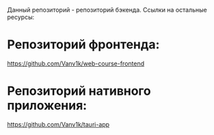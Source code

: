 Данный репозиторий - репозиторий бэкенда. 
Ссылки на остальные ресурсы:
# Репозиторий фронтенда:
https://github.com/Vanv1k/web-course-frontend

# Репозиторий нативного приложения:
https://github.com/Vanv1k/tauri-app
